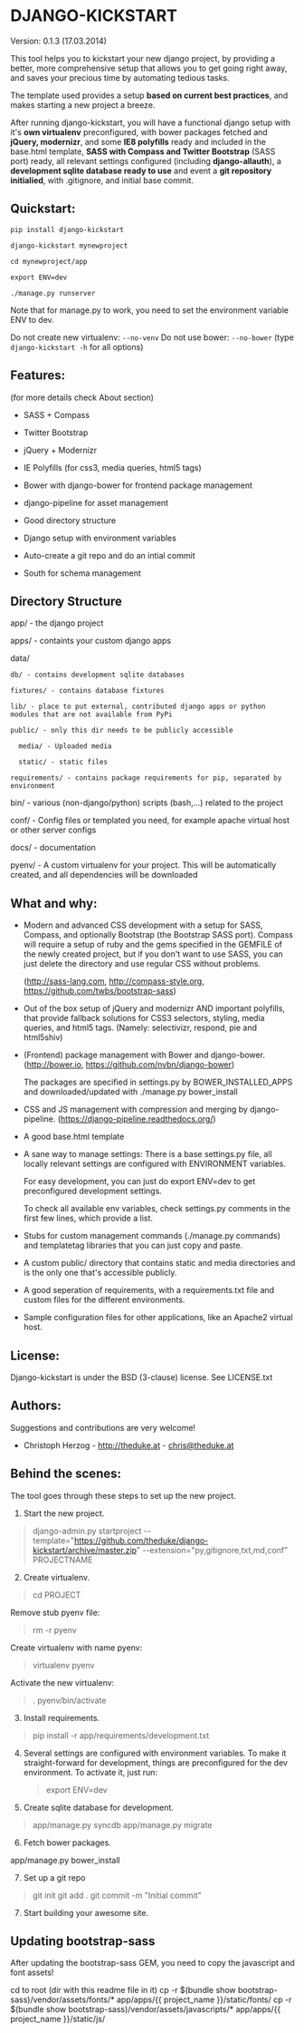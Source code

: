 DJANGO-KICKSTART
================

Version: 0.1.3 (17.03.2014)

This tool helps you to kickstart your new django project,
by providing a better, more comprehensive setup that allows you to get
going right away, and saves your precious time by automating tedious tasks.

The template used provides a setup **based on current best practices**, and makes
starting a new project a breeze.

After running django-kickstart, you will have a functional django setup with it's
**own virtualenv** preconfigured, with bower packages fetched and **jQuery, modernizr**,
and some **IE8 polyfills** ready and included in the base.html template,
**SASS with Compass and Twitter Bootstrap** (SASS port) ready,
 all relevant settings configured (including **django-allauth**), a **development sqlite database ready to use**
 and event a **git repository initialied**, with .gitignore, and initial base commit.


Quickstart:
-----------

`pip install django-kickstart`

`django-kickstart mynewproject`

`cd mynewproject/app`

`export ENV=dev`

`./manage.py runserver`

Note that for manage.py to work, you need to set the environment variable ENV
to dev.

Do not create new virtualenv: `--no-venv`
Do not use bower: `--no-bower`
(type `django-kickstart -h` for all options)


Features:
--------

(for more details check About section)

* SASS + Compass
* Twitter Bootstrap
* jQuery + Modernizr
* IE Polyfills (for css3, media queries, html5 tags)

* Bower with django-bower for frontend package management
* django-pipeline for asset management
* Good directory structure
* Django setup with environment variables

* Auto-create a git repo and do an intial commit
* South for schema management


Directory Structure
-------------------

app/ - the django project

  apps/ - containts your custom django apps

  data/

    db/ - contains development sqlite databases

    fixtures/ - contains database fixtures

    lib/ - place to put external, contributed django apps or python modules that are not available from PyPi

    public/ - only this dir needs to be publicly accessible

      media/ - Uploaded media

      static/ - static files

    requirements/ - contains package requirements for pip, separated by environment

bin/ - various (non-django/python) scripts (bash,...) related to the project

conf/ - Config files or templated you need, for example apache virtual host or other server configs

docs/ - documentation

pyenv/ - A custom virtualenv for your project. This will be automatically
         created, and all dependencies will be downloaded


What and why:
-------------

*  Modern and advanced CSS development with a setup for SASS, Compass, and
   optionally Bootstrap (the Bootstrap SASS port).
   Compass will require a setup of ruby and the gems specified in the GEMFILE
   of the newly created project, but if you don't want to use SASS, you
   can just delete the directory and use regular CSS without problems.

   (http://sass-lang.com, http://compass-style.org, https://github.com/twbs/bootstrap-sass)

* Out of the box setup of jQuery and modernizr AND important polyfills,
   that provide fallback solutions for CSS3 selectors, styling, media queries,
   and html5 tags. (Namely: selectivizr, respond, pie and html5shiv)

* (Frontend) package management with Bower and django-bower.
   (http://bower.io, https://github.com/nvbn/django-bower)

   The packages are specified in settings.py by BOWER_INSTALLED_APPS and
   downloaded/updated with ./manage.py bower_install

* CSS and JS management with compression and merging by django-pipeline.
   (https://django-pipeline.readthedocs.org/‎)

* A good base.html template

* A sane way to manage settings:
   There is a base settings.py file, all locally relevant settings are
   configured with ENVIRONMENT variables.

   For easy development, you can just do export ENV=dev to get preconfigured
   development settings.

   To check all available env variables, check settings.py comments in the
   first few lines, which provide a list.

* Stubs for custom management commands (./manage.py commands) and
   templatetag libraries that you can just copy and paste.

* A custom public/ directory that contains static and media directories and is
   the only one that's accessible publicly.

* A good seperation of requirements, with a requirements.txt file and
   custom files for the different environments.

* Sample configuration files for other applications, like an Apache2 virtual
   host.


License:
--------

Django-kickstart is under the BSD (3-clause) license.
See LICENSE.txt


Authors:
--------

Suggestions and contributions are very welcome!

* Christoph Herzog - http://theduke.at - chris@theduke.at


Behind the scenes:
------------------

The tool goes through these steps to set up the new project.

1. Start the new project.

> django-admin.py startproject --template="https://github.com/theduke/django-kickstart/archive/master.zip" --extension="py,gitignore,txt,md,conf" PROJECTNAME

2. Create virtualenv.

> cd PROJECT

Remove stub pyenv file:
> rm -r pyenv

Create virtualenv with name pyenv:
> virtualenv pyenv

Activate the new virtualenv:
> . pyenv/bin/activate

3. Install requirements.

> pip install -r app/requirements/development.txt

4. Several settings are configured with environment variables.
   To make it straight-forward for development, things are preconfigured
   for the dev environment. To activate it, just run:

   > export ENV=dev


5. Create sqlite database for development.

> app/manage.py syncdb
> app/manage.py migrate

6. Fetch bower packages.

app/manage.py bower_install

7. Set up a git repo

> git init
> git add .
> git commit -m "Initial commit"

7. Start building your awesome site.


Updating bootstrap-sass
-----------------------

After updating the bootstrap-sass GEM, you need to copy the
javascript and font assets!

cd to root (dir with this readme file in it)
cp -r $(bundle show bootstrap-sass)/vendor/assets/fonts/* app/apps/{{ project_name }}/static/fonts/
cp -r $(bundle show bootstrap-sass)/vendor/assets/javascripts/* app/apps/{{ project_name }}/static/js/

